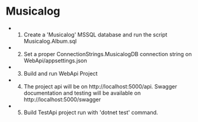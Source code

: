 # Musicalog

- 1. Create a 'Musicalog' MSSQL database and run the script Musicalog.Album.sql
- 2. Set a proper ConnectionStrings.MusicalogDB connection string on WebApi/appsettings.json
- 3. Build and run WebApi Project
- 4. The project api will be on http://localhost:5000/api. Swagger documentation and testing will be available on http://localhost:5000/swagger
- 5. Build TestApi project run with 'dotnet test' command.
